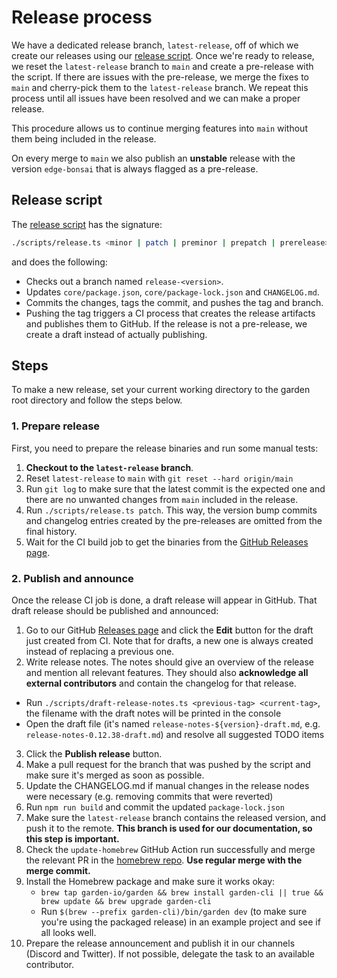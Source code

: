 # Release process

We have a dedicated release branch, `latest-release`, off of which we create our releases using our [release script](https://github.com/garden-io/garden/blob/main/scripts/release.ts). Once we're ready to release, we reset the `latest-release` branch to `main` and create a pre-release with the script. If there are issues with the pre-release, we merge the fixes to `main` and cherry-pick them to the `latest-release` branch. We repeat this process until all issues have been resolved and we can make a proper release.

This procedure allows us to continue merging features into `main` without them being included in the release.

On every merge to `main` we also publish an **unstable** release with the version `edge-bonsai` that is always flagged as a pre-release.

## Release script

The [release script](https://github.com/garden-io/garden/blob/main/scripts/release.ts) has the signature:

```sh
./scripts/release.ts <minor | patch | preminor | prepatch | prerelease> [--force] [--dry-run]
```

and does the following:

- Checks out a branch named `release-<version>`.
- Updates `core/package.json`, `core/package-lock.json` and `CHANGELOG.md`.
- Commits the changes, tags the commit, and pushes the tag and branch.
- Pushing the tag triggers a CI process that creates the release artifacts and publishes them to GitHub. If the release is not a pre-release, we create a draft instead of actually publishing.

## Steps

To make a new release, set your current working directory to the garden root directory and follow the steps below.

### 1. Prepare release

First, you need to prepare the release binaries and run some manual tests:

1. **Checkout to the `latest-release` branch**.
2. Reset `latest-release` to `main` with `git reset --hard origin/main`
3. Run `git log` to make sure that the latest commit is the expected one and there are no unwanted changes from `main` included in the release.
4. Run `./scripts/release.ts patch`. This way, the version bump commits and changelog entries created by the pre-releases are omitted from the final history.
5. Wait for the CI build job to get the binaries from the [GitHub Releases page](https://github.com/garden-io/garden/releases).

### 2. Publish and announce

Once the release CI job is done, a draft release will appear in GitHub. That draft release should be published and announced:

1. Go to our GitHub [Releases page](https://github.com/garden-io/garden/releases) and click the **Edit** button for the draft just created from CI. Note that for drafts, a new one is always created instead of replacing a previous one.
2. Write release notes. The notes should give an overview of the release and mention all relevant features. They should also **acknowledge all external contributors** and contain the changelog for that release.
  - Run `./scripts/draft-release-notes.ts <previous-tag> <current-tag>`, the filename with the draft notes will be printed in the console
  - Open the draft file (it's named `release-notes-${version}-draft.md`, e.g. `release-notes-0.12.38-draft.md`) and resolve all suggested TODO items
3. Click the **Publish release** button.
4. Make a pull request for the branch that was pushed by the script and make sure it's merged as soon as possible.
5. Update the CHANGELOG.md if manual changes in the release nodes were necessary (e.g. removing commits that were reverted)
6. Run `npm run build` and commit the updated `package-lock.json`
7. Make sure the `latest-release` branch contains the released version, and push it to the remote. **This branch is used for our documentation, so this step is important.**
8. Check the `update-homebrew` GitHub Action run successfully and merge the relevant PR in the [homebrew repo](https://github.com/garden-io/homebrew-garden/pulls). **Use regular merge with the merge commit.**
9. Install the Homebrew package and make sure it works okay:
    - `brew tap garden-io/garden && brew install garden-cli || true && brew update && brew upgrade garden-cli`
    - Run `$(brew --prefix garden-cli)/bin/garden dev` (to make sure you're using the packaged release) in an example project and see if all looks well.
8. Prepare the release announcement and publish it in our channels (Discord and Twitter). If not possible, delegate the task to an available contributor.
